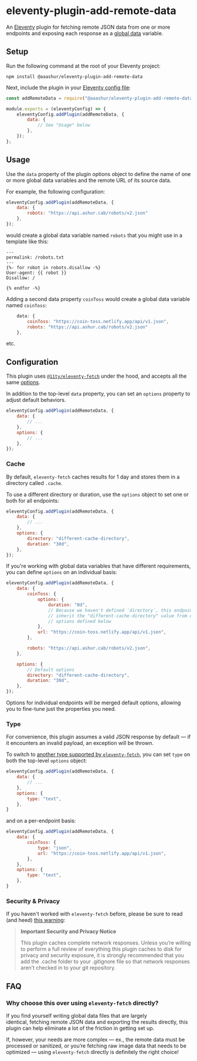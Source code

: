 # eleventy-plugin-add-remote-data

An [Eleventy](https://11ty.dev/) plugin for fetching remote JSON data from one or more endpoints and
exposing each response as a [global data](https://www.11ty.dev/docs/data-global-custom/) variable.

## Setup

Run the following command at the root of your Eleventy project:

```shell
npm install @aaashur/eleventy-plugin-add-remote-data
```

Next, include the plugin in your [Eleventy config file](https://www.11ty.dev/docs/config/#default-filenames):

```javascript
const addRemoteData = require("@aaashur/eleventy-plugin-add-remote-data");

module.exports = (eleventyConfig) => {
    eleventyConfig.addPlugin(addRemoteData, {
        data: {
            // See "Usage" below
        },
    });
};
```

## Usage

Use the `data` property of the plugin options object to define the name of one or more global data variables and the remote URL of its source data.

For example, the following configuration:

```javascript
eleventyConfig.addPlugin(addRemoteData, {
    data: {
        robots: "https://api.ashur.cab/robots/v2.json"
    },
});
```

would create a global data variable named `robots` that you might use in a template like this:

```njk
---
permalink: /robots.txt
---
{%- for robot in robots.disallow -%}
User-agent: {{ robot }}
Disallow: /

{% endfor -%}
```

Adding a second data property `coinToss` would create a global data variable named `coinToss`:

```javascript
    data: {
        coinToss: "https://coin-toss.netlify.app/api/v1.json",
        robots: "https://api.ashur.cab/robots/v2.json"
    },
```

etc.

## Configuration

This plugin uses [`@11ty/eleventy-fetch`](https://www.npmjs.com/package/@11ty/eleventy-fetch) under the hood, and accepts all the same [options](https://www.11ty.dev/docs/plugins/fetch/#options).

In addition to the top-level `data` property, you can set an `options` property to adjust default behaviors.

```javascript
eleventyConfig.addPlugin(addRemoteData, {
    data: {
        // ...
    },
    options: {
        // ...
    },
});
```

### Cache

By default, `eleventy-fetch` caches results for 1 day and stores them in a directory called `.cache`.

To use a different directory or duration, use the `options` object to set one or both for all endpoints:

```javascript
eleventyConfig.addPlugin(addRemoteData, {
    data: {
        // ...
    },
    options: {
        directory: "different-cache-directory",
        duration: "30d",
    },
});
```

If you're working with global data variables that have different requirements, you can define `options` on an individual basis:

```javascript
eleventyConfig.addPlugin(addRemoteData, {
    data: {
        coinToss: {
            options: {
                duration: "0d",
                // Because we haven't defined `directory`, this endpoint will
                // inherit the "different-cache-directory" value from default
                // options defined below
            },
            url: "https://coin-toss.netlify.app/api/v1.json",
        },

        robots: "https://api.ashur.cab/robots/v2.json",
    },

    options: {
    	// Default options
        directory: "different-cache-directory",
        duration: "30d",
    },
});
```

Options for individual endpoints will be merged default options, allowing you to fine-tune just the properties you need.

### Type

For convenience, this plugin assumes a valid JSON response by default — if it encounters an invalid payload, an exception will be thrown.

To switch to [another type supported by `eleventy-fetch`](https://www.11ty.dev/docs/plugins/fetch/#type), you can set `type` on both the top-level `options` object:

```javascript
eleventyConfig.addPlugin(addRemoteData, {
    data: {
        // ...
    },
    options: {
        type: "text",
    },
}
```

and on a per-endpoint basis:

```javascript
eleventyConfig.addPlugin(addRemoteData, {
    data: {
        coinToss: {
            type: "json",
            url: "https://coin-toss.netlify.app/api/v1.json",
        },
    },
    options: {
        type: "text",
    },
}
```

### Security & Privacy

If you haven't worked with `eleventy-fetch` before, please be sure to read (and heed) [this warning](https://www.11ty.dev/docs/plugins/fetch/#installation):

> **Important Security and Privacy Notice**
>
> This plugin caches complete network responses. Unless you’re willing to perform a full review of everything this plugin caches to disk for privacy and security exposure, it is strongly recommended that you add the .cache folder to your .gitignore file so that network responses aren’t checked in to your git repository.

## FAQ

### Why choose this over using `eleventy-fetch` directly?

If you find yourself writing global data files that are largely identical, fetching remote JSON data and exporting the results directly, this plugin can help eliminate a lot of the friction in getting set up.

If, however, your needs are more complex — ex., the remote data must be processed or sanitized, or you’re fetching raw image data that needs to be optimized — using `eleventy-fetch` directly is definitely the right choice!
